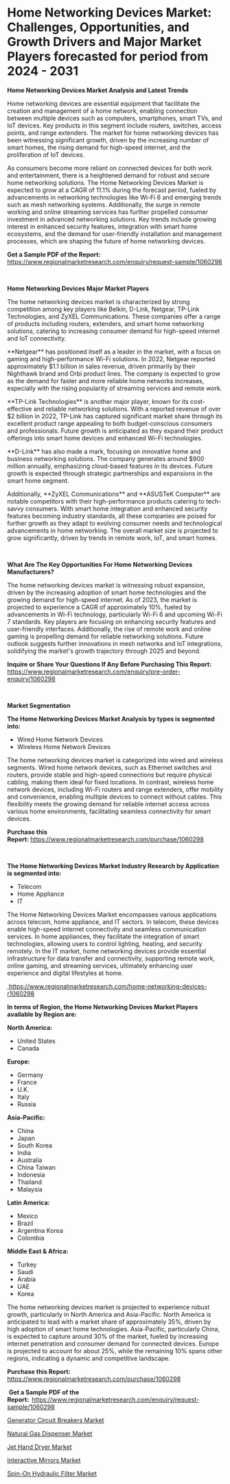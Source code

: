 <p><h1>Home Networking Devices Market: Challenges, Opportunities, and Growth Drivers and Major Market Players forecasted for period from 2024 - 2031</h1></p><p><strong>Home Networking Devices Market Analysis and Latest Trends</strong></p>
<p><p>Home networking devices are essential equipment that facilitate the creation and management of a home network, enabling connection between multiple devices such as computers, smartphones, smart TVs, and IoT devices. Key products in this segment include routers, switches, access points, and range extenders. The market for home networking devices has been witnessing significant growth, driven by the increasing number of smart homes, the rising demand for high-speed internet, and the proliferation of IoT devices.</p><p>As consumers become more reliant on connected devices for both work and entertainment, there is a heightened demand for robust and secure home networking solutions. The Home Networking Devices Market is expected to grow at a CAGR of 11.1% during the forecast period, fueled by advancements in networking technologies like Wi-Fi 6 and emerging trends such as mesh networking systems. Additionally, the surge in remote working and online streaming services has further propelled consumer investment in advanced networking solutions. Key trends include growing interest in enhanced security features, integration with smart home ecosystems, and the demand for user-friendly installation and management processes, which are shaping the future of home networking devices.</p></p>
<p><strong>Get a Sample PDF of the Report:&nbsp;</strong> <a href="https://www.regionalmarketresearch.com/enquiry/request-sample/1060298">https://www.regionalmarketresearch.com/enquiry/request-sample/1060298</a></p>
<p>&nbsp;</p>
<p><strong>Home Networking Devices Major Market Players</strong></p>
<p><p>The home networking devices market is characterized by strong competition among key players like Belkin, D-Link, Netgear, TP-Link Technologies, and ZyXEL Communications. These companies offer a range of products including routers, extenders, and smart home networking solutions, catering to increasing consumer demand for high-speed internet and IoT connectivity.</p><p>**Netgear** has positioned itself as a leader in the market, with a focus on gaming and high-performance Wi-Fi solutions. In 2022, Netgear reported approximately $1.1 billion in sales revenue, driven primarily by their Nighthawk brand and Orbi product lines. The company is expected to grow as the demand for faster and more reliable home networks increases, especially with the rising popularity of streaming services and remote work.</p><p>**TP-Link Technologies** is another major player, known for its cost-effective and reliable networking solutions. With a reported revenue of over $2 billion in 2022, TP-Link has captured significant market share through its excellent product range appealing to both budget-conscious consumers and professionals. Future growth is anticipated as they expand their product offerings into smart home devices and enhanced Wi-Fi technologies.</p><p>**D-Link** has also made a mark, focusing on innovative home and business networking solutions. The company generates around $900 million annually, emphasizing cloud-based features in its devices. Future growth is expected through strategic partnerships and expansions in the smart home segment.</p><p>Additionally, **ZyXEL Communications** and **ASUSTeK Computer** are notable competitors with their high-performance products catering to tech-savvy consumers. With smart home integration and enhanced security features becoming industry standards, all these companies are poised for further growth as they adapt to evolving consumer needs and technological advancements in home networking. The overall market size is projected to grow significantly, driven by trends in remote work, IoT, and smart homes.</p></p>
<p>&nbsp;</p>
<p><strong>What Are The Key Opportunities For Home Networking Devices Manufacturers?</strong></p>
<p><p>The home networking devices market is witnessing robust expansion, driven by the increasing adoption of smart home technologies and the growing demand for high-speed internet. As of 2023, the market is projected to experience a CAGR of approximately 10%, fueled by advancements in Wi-Fi technology, particularly Wi-Fi 6 and upcoming Wi-Fi 7 standards. Key players are focusing on enhancing security features and user-friendly interfaces. Additionally, the rise of remote work and online gaming is propelling demand for reliable networking solutions. Future outlook suggests further innovations in mesh networks and IoT integrations, solidifying the market's growth trajectory through 2025 and beyond.</p></p>
<p><strong>Inquire or Share Your Questions If Any Before Purchasing This Report:</strong> <a href="https://www.regionalmarketresearch.com/enquiry/pre-order-enquiry/1060298">https://www.regionalmarketresearch.com/enquiry/pre-order-enquiry/1060298</a></p>
<p>&nbsp;</p>
<p><strong>Market Segmentation</strong></p>
<p><strong>The Home Networking Devices Market Analysis by types is segmented into:</strong></p>
<p><ul><li>Wired Home Network Devices</li><li>Wireless Home Network Devices</li></ul></p>
<p><p>The home networking devices market is categorized into wired and wireless segments. Wired home network devices, such as Ethernet switches and routers, provide stable and high-speed connections but require physical cabling, making them ideal for fixed locations. In contrast, wireless home network devices, including Wi-Fi routers and range extenders, offer mobility and convenience, enabling multiple devices to connect without cables. This flexibility meets the growing demand for reliable internet access across various home environments, facilitating seamless connectivity for smart devices.</p></p>
<p><strong>Purchase this Report:&nbsp;</strong><a href="https://www.regionalmarketresearch.com/purchase/1060298">https://www.regionalmarketresearch.com/purchase/1060298</a></p>
<p>&nbsp;</p>
<p><strong>The Home Networking Devices Market Industry Research by Application is segmented into:</strong></p>
<p><ul><li>Telecom</li><li>Home Appliance</li><li>IT</li></ul></p>
<p><p>The Home Networking Devices Market encompasses various applications across telecom, home appliance, and IT sectors. In telecom, these devices enable high-speed internet connectivity and seamless communication services. In home appliances, they facilitate the integration of smart technologies, allowing users to control lighting, heating, and security remotely. In the IT market, home networking devices provide essential infrastructure for data transfer and connectivity, supporting remote work, online gaming, and streaming services, ultimately enhancing user experience and digital lifestyles at home.</p></p>
<p><a href="https://www.regionalmarketresearch.com/home-networking-devices-r1060298">&nbsp;https://www.regionalmarketresearch.com/home-networking-devices-r1060298</a></p>
<p><strong>In terms of Region, the Home Networking Devices Market Players available by Region are:</strong></p>
<p>
    <p> <strong> North America: </strong>
        <ul>
            <li>United States</li>
            <li>Canada</li>
        </ul>
        </p> 
    <p> <strong> Europe: </strong>
        <ul>
            <li>Germany</li>
            <li>France</li>
            <li>U.K.</li>
            <li>Italy</li>
            <li>Russia</li>
        </ul>
        </p> 
    <p> <strong> Asia-Pacific: </strong>
        <ul>
            <li>China</li>
            <li>Japan</li>
            <li>South Korea</li>
            <li>India</li>
            <li>Australia</li>
            <li>China Taiwan</li>
            <li>Indonesia</li>
            <li>Thailand</li>
            <li>Malaysia</li>
        </ul>
        </p> 
    <p> <strong> Latin America: </strong>
        <ul>
            <li>Mexico</li>
            <li>Brazil</li>
            <li>Argentina Korea</li>
            <li>Colombia</li>
        </ul>
        </p> 
    <p> <strong> Middle East & Africa: </strong>
        <ul>
            <li>Turkey</li>
            <li>Saudi</li>
            <li>Arabia</li>
            <li>UAE</li>
            <li>Korea</li>
        </ul>
    </p>
    </p>
<p><p>The home networking devices market is projected to experience robust growth, particularly in North America and Asia-Pacific. North America is anticipated to lead with a market share of approximately 35%, driven by high adoption of smart home technologies. Asia-Pacific, particularly China, is expected to capture around 30% of the market, fueled by increasing internet penetration and consumer demand for connected devices. Europe is projected to account for about 25%, while the remaining 10% spans other regions, indicating a dynamic and competitive landscape.</p></p>
<p><strong>Purchase this Report: </strong><a href="https://www.regionalmarketresearch.com/purchase/1060298">https://www.regionalmarketresearch.com/purchase/1060298</a></p>
<p>&nbsp;<strong>Get a Sample PDF of the Report:&nbsp;&nbsp;</strong><a href="https://www.regionalmarketresearch.com/enquiry/request-sample/1060298">https://www.regionalmarketresearch.com/enquiry/request-sample/1060298</a></p>
<p><strong></strong></p>
<p><p><a href="https://medium.com/@madrenes.philippe/generator-circuit-breakers-market-size-share-trends-analysis-report-by-end-use-coal-fired-b5f7038e4c1d?postPublishedType=repub">Generator Circuit Breakers Market</a></p><p><a href="https://issuu.com/reportprime-2/docs/natural-gas-dispenser-market-size-2_9837330bb2327d">Natural Gas Dispenser Market</a></p><p><a href="https://www.linkedin.com/pulse/strategic-market-insights-global-jet-hand-dryer-2024-2031-i1tzf">Jet Hand Dryer Market</a></p><p><a href="https://www.linkedin.com/pulse/emerging-opportunities-challenges-global-interactive-mirrors-d6uxf">Interactive Mirrors Market</a></p><p><a href="https://github.com/indrystar/Market-Research-Report-List-5/blob/main/spin-on-hydraulic-filter-market.md">Spin-On Hydraulic Filter Market</a></p></p>